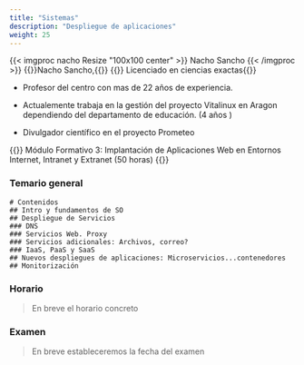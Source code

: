 ```yaml
---
title: "Sistemas"
description: "Despliegue de aplicaciones"
weight: 25
---
```



{{< imgproc nacho Resize "100x100 center" >}}
Nacho Sancho
{{< /imgproc >}}
{{<color color="text-alert">}}Nacho Sancho,{{</color>}}
{{<color>}} Licenciado en ciencias exactas{{</color>}}

* Profesor del centro con mas de 22 años de experiencia.

* Actualemente trabaja en la gestión del proyecto Vitalinux en Aragon dependiendo del departamento de educación. (4 años )

* Divulgador científico en el proyecto Prometeo

{{<color>}}
Módulo Formativo 3: Implantación de Aplicaciones Web en Entornos Internet, Intranet y Extranet (50 horas)
{{</color>}}



### Temario general
```markmap
# Contenidos
## Intro y fundamentos de SO
## Despliegue de Servicios
### DNS
### Servicios Web. Proxy
### Servicios adicionales: Archivos, correo?
### IaaS, PaaS y SaaS
## Nuevos despliegues de aplicaciones: Microservicios...contenedores
## Monitorización

```

[//]: # (### Horario)

[//]: # ({{< imgproc horario Fit "800x700 center" >}})

[//]: # ({{< /imgproc >}})

[//]: # (### Examen)

[//]: # ({{<color color="text-success">}}14 de febrero, {{</color>}})

[//]: # ({{<color>}}desde las 9:30 hasta las 11:00 horas{{</color>}})






### Horario
> En breve el horario concreto
### Examen
> En breve estableceremos la fecha del examen
